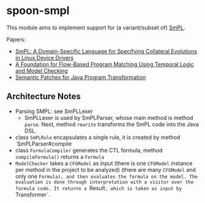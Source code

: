 # spoon-smpl

This module aims to implement support for (a variant/subset of) [SmPL](https://en.wikipedia.org/wiki/Coccinelle_(software)#Semantic_Patch_Language "Wikipedia entry").

Papers:
* [SmPL: A Domain-Specific Language for Specifying Collateral Evolutions in Linux Device Drivers](http://coccinelle.lip6.fr/papers/ercim.pdf)
* [A Foundation for Flow-Based Program Matching Using Temporal Logic and Model Checking](http://coccinelle.lip6.fr/papers/popl09.pdf)
* [Semantic Patches for Java Program Transformation](https://drops.dagstuhl.de/opus/volltexte/2019/10814/pdf/LIPIcs-ECOOP-2019-22.pdf)

## Architecture Notes

* Parsing SMPL: see SmPLLexer
    *  SmPLLexer is used by SmPLParser, whose main method is method `parse`. Next, method `rewrite` transforms the SmPL code into the Java DSL.
* class `SmPLRule` encapsulates a single rule, it is created by method `SmPLParser#compile
* class `FormulaCompiler` generates the CTL formula, method `compileFormula()` returns a `Formula`
* `ModelChecker` takes a `CFGModel` as input (there is one `CFGModel` instance per method in the project to be analyzed) (there are many `CFGModel` and only one `Formula), and then evaluates the formula on the model. The evaluation is done through interpretation with a visitor over the formula code. It returns a `Result`, which is taken as input by `Transformer`.
    

